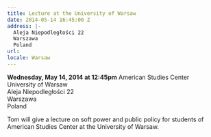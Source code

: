 ```yaml
---
title: Lecture at the University of Warsaw
date: 2014-05-14 16:45:00 Z
address: |-
  Aleja Niepodległości 22
  Warszawa
  Poland
url: 
locale: Warsaw
---
```


**Wednesday, May 14, 2014 at 12:45pm**
American Studies Center  
University of Warsaw  
Aleja Niepodległości 22  
Warszawa  
Poland  

Tom will give a lecture on soft power and public policy for students of American Studies Center at the University of Warsaw.
